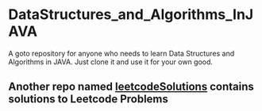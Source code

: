 # DataStructures_and_Algorithms_InJAVA
A goto repository for anyone who needs to learn Data Structures and Algorithms  in JAVA. Just clone it and use it for your own good.

## Another repo named [leetcodeSolutions](https://github.com/anCoderr/leetcodeSolutions) contains solutions to Leetcode Problems
